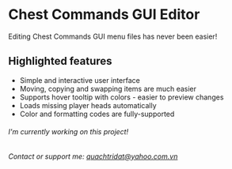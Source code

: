# Chest Commands GUI Editor
Editing Chest Commands GUI menu files has never been easier!


## Highlighted features
* Simple and interactive user interface
* Moving, copying and swapping items are much easier
* Supports hover tooltip with colors - easier to preview changes
* Loads missing player heads automatically
* Color and formatting codes are fully-supported

###### I'm currently working on this project!
###### Contact or support me: quachtridat@yahoo.com.vn
